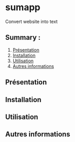 # sumapp

Convert website into text

## Summary :
1. [Présentation](#présentation)
2. [Installation](#installation)
2. [Utilisation](#utilisation)
2. [Autres informations](#Autres-informations)


## Présentation


## Installation


## Utilisation


## Autres informations


